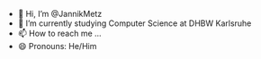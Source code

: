 - 👋 Hi, I’m @JannikMetz
- 🌱 I’m currently studying Computer Science at DHBW Karlsruhe
- 📫 How to reach me ...
- 😄 Pronouns: He/Him
